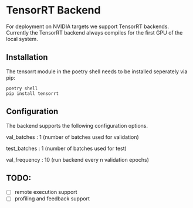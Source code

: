 <!--
Copyright (c) 2024 Hannah contributors.

This file is part of hannah.
See https://github.com/ekut-es/hannah for further info.

Licensed under the Apache License, Version 2.0 (the "License");
you may not use this file except in compliance with the License.
You may obtain a copy of the License at

    http://www.apache.org/licenses/LICENSE-2.0

Unless required by applicable law or agreed to in writing, software
distributed under the License is distributed on an "AS IS" BASIS,
WITHOUT WARRANTIES OR CONDITIONS OF ANY KIND, either express or implied.
See the License for the specific language governing permissions and
limitations under the License.
-->
# TensorRT Backend

For deployment on NVIDIA targets we support TensorRT backends.
Currently the TensorRT backend always compiles for the first GPU of the local system.

## Installation
The tensorrt module in the poetry shell needs to be installed seperately via pip:
```
poetry shell
pip install tensorrt
```

## Configuration

The backend supports the following configuration  options.

val_batches
: 1 (number of batches used for validation)

test_batches
: 1 (number of batches used for test)

val_frequency
: 10 (run backend every n validation epochs)

## TODO:

- [ ] remote execution support
- [ ] profiling and feedback support
